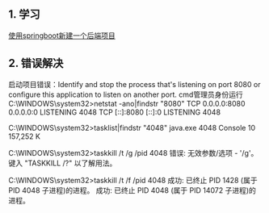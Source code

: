 

## 1. 学习

[使用springboot新建一个后端项目](https://blog.csdn.net/qq_44112824/article/details/108830055)

## 2. 错误解决

启动项目错误：Identify and stop the process that's listening on port 8080 or configure this application to listen on another port.
cmd管理员身份运行
C:\WINDOWS\system32>netstat -ano|findstr "8080"
  TCP    0.0.0.0:8080           0.0.0.0:0              LISTENING       4048
  TCP    [::]:8080              [::]:0                 LISTENING       4048

C:\WINDOWS\system32>tasklist|findstr "4048"
java.exe                      4048 Console                   10    157,252 K

C:\WINDOWS\system32>taskkill /t /g /pid 4048
错误: 无效参数/选项 - '/g'。
键入 "TASKKILL /?" 以了解用法。

C:\WINDOWS\system32>taskkill /t /f /pid 4048
成功: 已终止 PID 1428 (属于 PID 4048 子进程)的进程。
成功: 已终止 PID 4048 (属于 PID 14072 子进程)的进程。